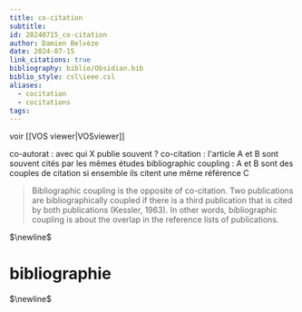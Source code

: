 ```yaml
---
title: co-citation
subtitle: 
id: 20240715_co-citation
author: Damien Belvèze
date: 2024-07-15
link_citations: true
bibliography: biblio/Obsidian.bib
biblio_style: csl\ieee.csl
aliases:
  - cocitation
  - cocitations
tags:
---
```

voir [[VOS viewer|VOSviewer]]

co-autorat : avec qui X publie souvent ? 
co-citation : l'article A et B sont souvent cités par les mêmes études
bibliographic coupling : A et B sont des couples de citation si ensemble ils citent une même référence C

> Bibliographic coupling is the opposite of co-citation. Two publications are bibliographically coupled if there is a third publication that is cited by both publications (Kessler, 1963). In other words, bibliographic coupling is about the overlap in the reference lists of publications. 



$\newline$
# bibliographie
$\newline$






